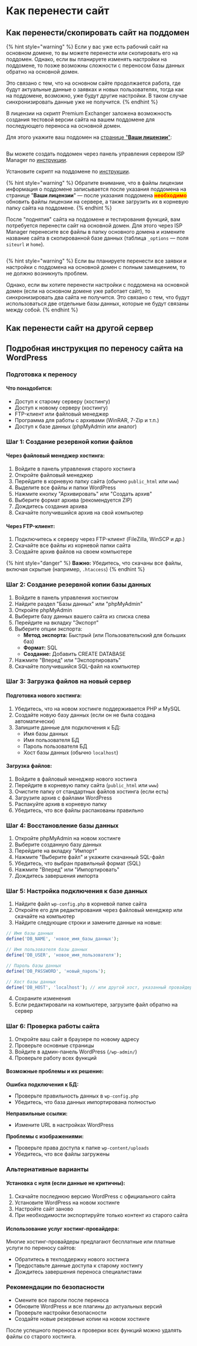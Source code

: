 # Как перенести сайт

## Как перенести/скопировать сайт на поддомен

{% hint style="warning" %}
Если у вас уже есть рабочий сайт на основном домене, то вы можете перенести или скопировать  его на поддомен. Однако, если вы планируете изменять настройки на поддомене, то позже возможны сложности с переносом базы данных обратно на основной домен.

Это связано с тем, что на основном сайте продолжается работа, где будут актуальные данные о заявках и новых пользователях, тогда как на поддомене, возможно, уже будут другие настройки. В таком случае синхронизировать данные уже не получится.
{% endhint %}

В лицензии на скрипт Premium Exchanger заложена возможность создания тестовой версии сайта на вашем поддомене для последующего переноса на основной домен.

Для этого укажите ваш поддомен на [странице "**Ваши лицензии**"](https://premiumexchanger.com/ulicense/):

<figure><img src="../../.gitbook/assets/изображение (142).png" alt=""><figcaption></figcaption></figure>

Вы можете создать поддомен через панель управления сервером ISP Manager по [инструкции](https://www.ihc.ru/articles/sozdanie-poddomenov-v-ispmanager.html).

Установите скрипт на поддомене по [инструкции](https://premium.gitbook.io/rukovodstvo-polzovatelya/pered-nachalom-raboty/instrukciya-po-ustanovke).

{% hint style="warning" %}
Обратите внимание, что в файлы лицензии информация о поддомене записывается после указания поддомена на странице "**Ваши лицензии**" — после указания поддомена <mark style="color:red;">**необходимо**</mark> обновить файлы лицензии на сервере, а также загрузить их в корневую папку сайта на поддомене.
{% endhint %}

После "поднятия" сайта на поддомене и тестирования функций, вам потребуется перенести сайт на основной домен. Для этого через ISP Manager перенесите все файлы в папку основного домена и измените название сайта в скопированной базе данных (таблица `_options` — поля `siteurl` и `home`).

<figure><img src="../../.gitbook/assets/image (706).png" alt=""><figcaption></figcaption></figure>

{% hint style="warning" %}
Если вы планируете перенести все заявки и настройки с поддомена на основной домен с полным замещением, то не должно возникнуть проблем.

Однако, если вы хотите перенести настройки с поддомена на основной домен (если на основном домене уже работает сайт), то синхронизировать два сайта не получится. Это связано с тем, что будут использоваться две отдельные базы данных, которые не будут связаны между собой.
{% endhint %}

## Как перенести сайт на другой сервер

## Подробная инструкция по переносу сайта на WordPress

### Подготовка к переносу

#### Что понадобится:

* Доступ к старому серверу (хостингу)
* Доступ к новому серверу (хостингу)
* FTP-клиент или файловый менеджер
* Программа для работы с архивами (WinRAR, 7-Zip и т.п.)
* Доступ к базе данных (phpMyAdmin или аналог)

### Шаг 1: Создание резервной копии файлов

#### Через файловый менеджер хостинга:

1. Войдите в панель управления старого хостинга
2. Откройте файловый менеджер
3. Перейдите в корневую папку сайта (обычно `public_html` или `www`)
4. Выделите все файлы и папки WordPress
5. Нажмите кнопку "Архивировать" или "Создать архив"
6. Выберите формат архива (рекомендуется ZIP)
7. Дождитесь создания архива
8. Скачайте получившийся архив на свой компьютер

#### Через FTP-клиент:

1. Подключитесь к серверу через FTP-клиент (FileZilla, WinSCP и др.)
2. Скачайте все файлы из корневой папки сайта
3. Создайте архив файлов на своем компьютере

{% hint style="danger" %}
**Важно:** Убедитесь, что скачаны все файлы, включая скрытые (например, `.htaccess`)
{% endhint %}

### Шаг 2: Создание резервной копии базы данных

1. Войдите в панель управления хостингом
2. Найдите раздел "Базы данных" или "phpMyAdmin"
3. Откройте phpMyAdmin
4. Выберите базу данных вашего сайта из списка слева
5. Перейдите на вкладку "Экспорт"
6. Выберите опции экспорта:
   * **Метод экспорта:** Быстрый (или Пользовательский для больших баз)
   * **Формат:** SQL
   * **Создание:** Добавить CREATE DATABASE
7. Нажмите "Вперед" или "Экспортировать"
8. Скачайте получившийся SQL-файл на компьютер

### Шаг 3: Загрузка файлов на новый сервер

#### Подготовка нового хостинга:

1. Убедитесь, что на новом хостинге поддерживается PHP и MySQL
2. Создайте новую базу данных (если он не была создана автоматически)
3. Запишите данные для подключения к БД:
   * Имя базы данных
   * Имя пользователя БД
   * Пароль пользователя БД
   * Хост базы данных (обычно `localhost`)

#### Загрузка файлов:

1. Войдите в файловый менеджер нового хостинга
2. Перейдите в корневую папку сайта (`public_html` или `www`)
3. Очистите папку от стандартных файлов хостинга (если есть)
4. Загрузите архив с файлами WordPress
5. Распакуйте архив в корневую папку
6. Убедитесь, что все файлы распакованы правильно

### Шаг 4: Восстановление базы данных

1. Откройте phpMyAdmin на новом хостинге
2. Выберите созданную базу данных
3. Перейдите на вкладку "Импорт"
4. Нажмите "Выберите файл" и укажите скачанный SQL-файл
5. Убедитесь, что выбран правильный формат (SQL)
6. Нажмите "Вперед" или "Импортировать"
7. Дождитесь завершения импорта

### Шаг 5: Настройка подключения к базе данных

1. Найдите файл `wp-config.php` в корневой папке сайта
2. Откройте его для редактирования через файловый менеджер или скачайте на компьютер
3. Найдите следующие строки и замените данные на новые:

```php
// Имя базы данных
define('DB_NAME', 'новое_имя_базы_данных');

// Имя пользователя базы данных
define('DB_USER', 'новое_имя_пользователя');

// Пароль базы данных
define('DB_PASSWORD', 'новый_пароль');

// Хост базы данных
define('DB_HOST', 'localhost'); // или другой хост, указанный провайдером
```

4. Сохраните изменения
5. Если редактировали на компьютере, загрузите файл обратно на сервер

### Шаг 6: Проверка работы сайта

1. Откройте ваш сайт в браузере по новому адресу
2. Проверьте основные страницы
3. Войдите в админ-панель WordPress (`/wp-admin/`)
4. Проверьте работу всех функций

#### Возможные проблемы и их решение:

**Ошибка подключения к БД:**

* Проверьте правильность данных в `wp-config.php`
* Убедитесь, что база данных импортирована полностью

**Неправильные ссылки:**

* Измените URL в настройках WordPress

**Проблемы с изображениями:**

* Проверьте права доступа к папке `wp-content/uploads`
* Убедитесь, что все файлы загружены

### Альтернативные варианты

#### Установка с нуля (если данные не критичны):

1. Скачайте последнюю версию WordPress с официального сайта
2. Установите WordPress на новом хостинге
3. Настройте сайт заново
4. При необходимости экспортируйте только контент из старого сайта

#### Использование услуг хостинг-провайдера:

Многие хостинг-провайдеры предлагают бесплатные или платные услуги по переносу сайтов:

* Обратитесь в техподдержку нового хостинга
* Предоставьте данные доступа к старому хостингу
* Дождитесь завершения переноса специалистами

### Рекомендации по безопасности

* Смените все пароли после переноса
* Обновите WordPress и все плагины до актуальных версий
* Проверьте настройки безопасности
* Создайте новые резервные копии на новом хостинге

После успешного переноса и проверки всех функций можно удалять файлы со старого хостинга.
